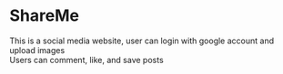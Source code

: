 # ShareMe
This is a social media website, user can login with google account and upload images <br />
Users can comment, like, and save posts

